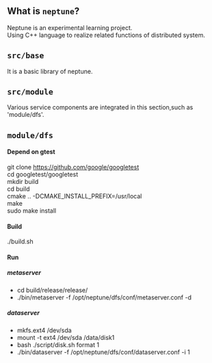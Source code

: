 ## What is `neptune`?
Neptune is an experimental learning project.<br>
Using C++ language to realize related functions of distributed system.

## `src/base`
It is a basic library of neptune.

## `src/module`
Various service components are integrated in this section,such as 'module/dfs'.

## `module/dfs` 
#### Depend on gtest
git clone https://github.com/google/googletest<br>
cd googletest/googletest<br>
mkdir build<br>
cd build<br>
cmake .. -DCMAKE_INSTALL_PREFIX=/usr/local<br>
make<br>
sudo make install<br>

#### Build
./build.sh

#### Run
##### metaserver
* cd build/release/release/<br>
* ./bin/metaserver -f /opt/neptune/dfs/conf/metaserver.conf -d

##### dataserver
* mkfs.ext4 /dev/sda<br>  
* mount -t ext4 /dev/sda /data/disk1<br>
* bash ./script/disk.sh format 1<br>
* ./bin/dataserver -f /opt/neptune/dfs/conf/dataserver.conf -i 1
